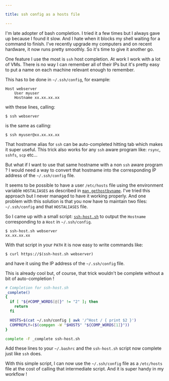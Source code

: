 ```yaml
---

title: ssh config as a hosts file

---
```


I'm late adopter of bash completion. I tried it a few times but I always gave
up because I found it slow. And I hate when it blocks my shell waiting for a
command to finish. I've recently upgrade my computers and on recent hardware,
it now runs pretty smoothly. So it's time to give it another go.

One feature I use the most is `ssh` host completion. At work I work with a lot
of VMs. There is no way I can remember all of their IPs but it's pretty easy to
put a name on each machine relevant enough to remember.

This has to be done in `~/.ssh/config`, for example:

```
Host webserver
    User myuser
    Hostname xx.xx.xx.xx
```

with these lines, calling:

```
$ ssh webserver
```

is the same as calling:

```
$ ssh myuser@xx.xx.xx.xx
```

That hostname alias for `ssh` can be auto-completed hitting tab which makes it
super useful. This trick also works for any `ssh` aware program like: `rsync`,
`sshfs`, `scp` etc...

But what if I want to use that same hostname with a non `ssh` aware program ? I
would need a way to convert that hostname into the corresponding IP address of
the `~/.ssh/config` file.

It seems to be possible to have a user `/etc/hosts` file using the environment
variable `HOSTALIASES` as described in [`man
gethostbyname`](https://man7.org/linux/man-pages/man3/gethostbyname.3.html).
I've tried this approach but I never managed to have it working properly. And
one problem with this solution is that you now have to maintain two files:
`~/.ssh/config` and that `HOSTALIASES` file.

So I came up with a small script:
[`ssh-host.sh`](https://github.com/jecaro/dotfiles/blob/master/bin/bin/ssh-host.sh)
to output the `Hostname` corresponding to a `Host` in `~/.ssh/config`.

```
$ ssh-host.sh webserver
xx.xx.xx.xx
```

With that script in your `PATH` it is now easy to write commands like:

```
$ curl https://$(ssh-host.sh webserver)
```

and have it using the IP address of the `~/.ssh/config` file.

This is already cool but, of course, that trick wouldn't be complete without a
bit of auto-completion !

``` bash
# Completion for ssh-host.sh
_complete()
{
  if [ "${#COMP_WORDS[@]}" != "2" ]; then
    return
  fi

  HOSTS=$(cat ~/.ssh/config | awk '/^Host / { print $2 }')
  COMPREPLY=($(compgen -W "$HOSTS" "${COMP_WORDS[1]}"))
}

complete -F _complete ssh-host.sh
```

Add these lines to your `~/.bashrc` and the `ssh-host.sh` script now complete
just like `ssh` does.

With this simple script, I can now use the `~/.ssh/config` file as a `/etc/hosts`
file at the cost of calling that intermediate script. And it is super handy in
my workflow !
